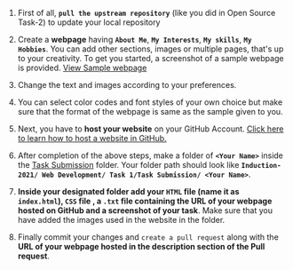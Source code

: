 1. First of all, **`pull the upstream repository`** (like you did in Open Source Task-2) to update your local repository

2.	Create a **webpage** having **`About Me`**, **`My Interests`**, **`My skills`**, **`My Hobbies`**. You can add other sections, images or multiple pages, that's up to your creativity. To get you started, a screenshot of a sample webpage is provided. [View Sample webpage](./Sample%20Webpage.jpeg)

3.	Change the text and images according to your preferences.

4.	You can select color codes and font styles of your own choice but make sure that the format of the webpage is same as the sample given to you.

5.	Next, you have to **host your website** on your GitHub Account. [Click here to learn how to host a website in GitHub.](https://youtu.be/8hrJ4oN1u_8)

6.	After completion of the above steps, make a folder of **`<Your Name>`** inside the [Task Submission](./Task%20submission) folder. Your folder path should look like **`Induction-2021/ Web Development/ Task 1/Task Submission/ <Your Name>`**.

7.	**Inside your designated folder add your `HTML` file (name it as `index.html`), `CSS` file , a `.txt` file containing the URL of your webpage hosted on GitHub and a screenshot of your task**. Make sure that you have added the images used in the website in the <Your name> folder.

8.	Finally commit your changes and `create a pull request` along with the **URL of your webpage hosted in the description section of the Pull request**.
